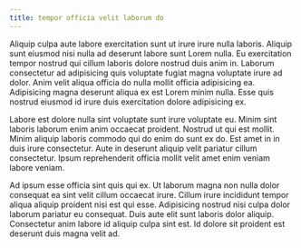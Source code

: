 ```yaml
---
title: tempor officia velit laborum do
---
```


Aliquip culpa aute labore exercitation sunt ut irure irure nulla laboris. Aliquip sunt eiusmod nisi nulla ad deserunt labore sunt Lorem nulla. Eu exercitation tempor nostrud qui cillum laboris dolore nostrud duis anim in. Laborum consectetur ad adipisicing quis voluptate fugiat magna voluptate irure ad dolor. Anim velit aliqua officia do nulla mollit officia adipisicing ea. Adipisicing magna deserunt aliqua ex est Lorem minim nulla. Esse quis nostrud eiusmod id irure duis exercitation dolore adipisicing ex.

Labore est dolore nulla sint voluptate sunt irure voluptate eu. Minim sint laboris laborum enim anim occaecat proident. Nostrud ut qui est mollit. Minim aliquip laboris commodo qui do enim do sunt ex do. Est amet in in duis irure consectetur. Aute in deserunt aliquip velit pariatur cillum consectetur. Ipsum reprehenderit officia mollit velit amet enim veniam labore veniam.

Ad ipsum esse officia sint quis qui ex. Ut laborum magna non nulla dolor consequat ea sint velit cillum occaecat irure. Cillum irure incididunt tempor aliqua aliquip proident nisi est qui esse. Adipisicing nostrud nisi culpa dolor laborum pariatur eu consequat. Duis aute elit sunt laboris dolor aliquip. Consectetur anim labore id aliquip culpa sint est. Id dolore sit proident est deserunt duis magna velit ad.